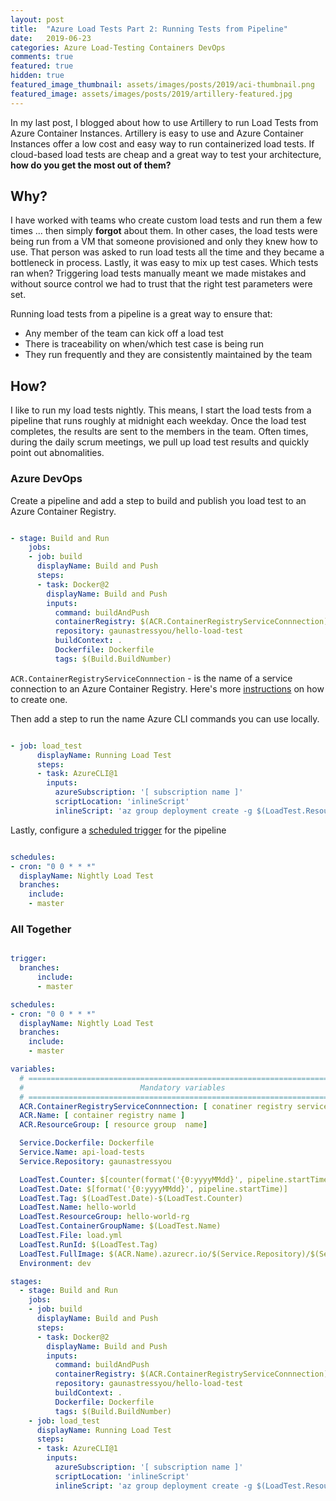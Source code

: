 ```yaml
---
layout: post
title:  "Azure Load Tests Part 2: Running Tests from Pipeline"
date:   2019-06-23 
categories: Azure Load-Testing Containers DevOps
comments: true
featured: true
hidden: true
featured_image_thumbnail: assets/images/posts/2019/aci-thumbnail.png
featured_image: assets/images/posts/2019/artillery-featured.jpg
---
```


In my last post, I blogged about how to use Artillery to run Load Tests from Azure Container Instances. Artillery is easy to use and Azure Container Instances offer a low cost and easy way to run containerized load tests. If cloud-based load tests are cheap and a great way to test your architecture, **how do you get the most out of them?**

<!--more-->

## Why?

I have worked with teams who create custom load tests and run them a few times ... then simply **forgot** about them. In other cases, the load tests were being run from a VM that someone provisioned and only they knew how to use. That person was asked to run load tests all the time and they became a bottleneck in process. Lastly, it was easy to mix up test cases. Which tests ran when? Triggering load tests manually meant we made mistakes and without source control we had to trust that the right test parameters were set.

Running load tests from a pipeline is a great way to ensure that:
- Any member of the team can kick off a load test
- There is traceability on when/which test case is being run
- They run frequently and they are consistently maintained by the team

## How?

I like to run my load tests nightly. This means, I start the load tests from a pipeline that runs roughly at midnight each weekday. Once the load test completes, the results are sent to the members in the team. Often times, during the daily scrum meetings, we pull up load test results and quickly point out abnomalities. 

### Azure DevOps

Create a pipeline and add a step to build and publish you load test to an Azure Container Registry. 

``` yaml

- stage: Build and Run
    jobs:
    - job: build
      displayName: Build and Push
      steps:
      - task: Docker@2
        displayName: Build and Push
        inputs:
          command: buildAndPush
          containerRegistry: $(ACR.ContainerRegistryServiceConnnection)
          repository: gaunastressyou/hello-load-test
          buildContext: .
          Dockerfile: Dockerfile
          tags: $(Build.BuildNumber)

```

`ACR.ContainerRegistryServiceConnnection` - is the name of a service connection to an Azure Container Registry. Here's more [instructions](https://docs.microsoft.com/en-us/azure/devops/pipelines/library/service-endpoints?view=azure-devops&tabs=yaml#sep-docreg) on how to create one.

Then add a step to run the name Azure CLI commands you can use locally.

``` yaml

- job: load_test
      displayName: Running Load Test
      steps:
      - task: AzureCLI@1
        inputs:
          azureSubscription: '[ subscription name ]'
          scriptLocation: 'inlineScript'
          inlineScript: 'az group deployment create -g $(LoadTest.ResourceGroup)-n $(LoadTest.ContainerGroupName) --template-file armdeploy.json --parameters loadTestName=$(LoadTest.Name) artillery-environment=$(Environment) artillery-file=$(LoadTest.File) image=$(LoadTest.FullImage) acrName=$(ACR.Name) acrResourceGroup=$(ACR.ResourceGroup) timeStamp=$(LoadTest.RunId)'

```

Lastly, configure a [scheduled trigger](https://docs.microsoft.com/en-us/azure/devops/pipelines/build/triggers?view=azure-devops&tabs=yaml#scheduled-triggers) for the pipeline

``` yaml

schedules:
- cron: "0 0 * * *"
  displayName: Nightly Load Test
  branches:
    include:
    - master

```

### All Together

``` yaml

trigger:
  branches:
      include:
      - master

schedules:
- cron: "0 0 * * *"
  displayName: Nightly Load Test
  branches:
    include:
    - master

variables:
  # ========================================================================
  #                          Mandatory variables 
  # ========================================================================
  ACR.ContainerRegistryServiceConnnection: [ conatiner registry service connection name ]
  ACR.Name: [ container registry name ]
  ACR.ResourceGroup: [ resource group  name]

  Service.Dockerfile: Dockerfile
  Service.Name: api-load-tests
  Service.Repository: gaunastressyou

  LoadTest.Counter: $[counter(format('{0:yyyyMMdd}', pipeline.startTime), 0)]
  LoadTest.Date: $[format('{0:yyyyMMdd}', pipeline.startTime)]
  LoadTest.Tag: $(LoadTest.Date)-$(LoadTest.Counter)
  LoadTest.Name: hello-world
  LoadTest.ResourceGroup: hello-world-rg
  LoadTest.ContainerGroupName: $(LoadTest.Name)
  LoadTest.File: load.yml
  LoadTest.RunId: $(LoadTest.Tag)
  LoadTest.FullImage: $(ACR.Name).azurecr.io/$(Service.Repository)/$(Service.Name):$(Build.BuildNumber)
  Environment: dev

stages:
  - stage: Build and Run
    jobs:
    - job: build
      displayName: Build and Push
      steps:
      - task: Docker@2
        displayName: Build and Push
        inputs:
          command: buildAndPush
          containerRegistry: $(ACR.ContainerRegistryServiceConnnection)
          repository: gaunastressyou/hello-load-test
          buildContext: .
          Dockerfile: Dockerfile
          tags: $(Build.BuildNumber)
    - job: load_test
      displayName: Running Load Test
      steps:
      - task: AzureCLI@1
        inputs:
          azureSubscription: '[ subscription name ]'
          scriptLocation: 'inlineScript'
          inlineScript: 'az group deployment create -g $(LoadTest.ResourceGroup)-n $(LoadTest.ContainerGroupName) --template-file armdeploy.json --parameters loadTestName=$(LoadTest.Name) artillery-environment=$(Environment) artillery-file=$(LoadTest.File) image=$(LoadTest.FullImage) acrName=$(ACR.Name) acrResourceGroup=$(ACR.ResourceGroup) timeStamp=$(LoadTest.RunId)'

```

